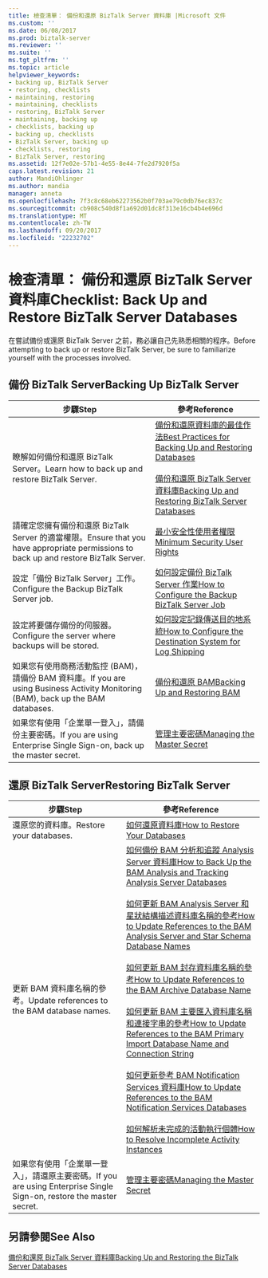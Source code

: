 ```yaml
---
title: 檢查清單： 備份和還原 BizTalk Server 資料庫 |Microsoft 文件
ms.custom: ''
ms.date: 06/08/2017
ms.prod: biztalk-server
ms.reviewer: ''
ms.suite: ''
ms.tgt_pltfrm: ''
ms.topic: article
helpviewer_keywords:
- backing up, BizTalk Server
- restoring, checklists
- maintaining, restoring
- maintaining, checklists
- restoring, BizTalk Server
- maintaining, backing up
- checklists, backing up
- backing up, checklists
- BizTalk Server, backing up
- checklists, restoring
- BizTalk Server, restoring
ms.assetid: 12f7e02e-57b1-4e55-8e44-7fe2d7920f5a
caps.latest.revision: 21
author: MandiOhlinger
ms.author: mandia
manager: anneta
ms.openlocfilehash: 7f3c8c68eb62273562b0f703ae79c0db76ec837c
ms.sourcegitcommit: cb908c540d8f1a692d01dc8f313e16cb4b4e696d
ms.translationtype: MT
ms.contentlocale: zh-TW
ms.lasthandoff: 09/20/2017
ms.locfileid: "22232702"
---
```

# <a name="checklist-back-up-and-restore-biztalk-server-databases"></a><span data-ttu-id="a774b-102">檢查清單： 備份和還原 BizTalk Server 資料庫</span><span class="sxs-lookup"><span data-stu-id="a774b-102">Checklist: Back Up and Restore BizTalk Server Databases</span></span>
<span data-ttu-id="a774b-103">在嘗試備份或還原 BizTalk Server 之前，務必讓自己先熟悉相關的程序。</span><span class="sxs-lookup"><span data-stu-id="a774b-103">Before attempting to back up or restore BizTalk Server, be sure to familiarize yourself with the processes involved.</span></span>  
  
## <a name="backing-up-biztalk-server"></a><span data-ttu-id="a774b-104">備份 BizTalk Server</span><span class="sxs-lookup"><span data-stu-id="a774b-104">Backing Up BizTalk Server</span></span>  
  
|<span data-ttu-id="a774b-105">步驟</span><span class="sxs-lookup"><span data-stu-id="a774b-105">Step</span></span>|<span data-ttu-id="a774b-106">參考</span><span class="sxs-lookup"><span data-stu-id="a774b-106">Reference</span></span>|  
|----------|---------------|  
|<span data-ttu-id="a774b-107">瞭解如何備份和還原 BizTalk Server。</span><span class="sxs-lookup"><span data-stu-id="a774b-107">Learn how to back up and restore BizTalk Server.</span></span>|[<span data-ttu-id="a774b-108">備份和還原資料庫的最佳作法</span><span class="sxs-lookup"><span data-stu-id="a774b-108">Best Practices for Backing Up and Restoring Databases</span></span>](../core/best-practices-for-backing-up-and-restoring-databases.md)<br /><br /> [<span data-ttu-id="a774b-109">備份和還原 BizTalk Server 資料庫</span><span class="sxs-lookup"><span data-stu-id="a774b-109">Backing Up and Restoring BizTalk Server Databases</span></span>](../core/backing-up-and-restoring-biztalk-server-databases.md)|  
|<span data-ttu-id="a774b-110">請確定您擁有備份和還原 BizTalk Server 的適當權限。</span><span class="sxs-lookup"><span data-stu-id="a774b-110">Ensure that you have appropriate permissions to back up and restore BizTalk Server.</span></span>|[<span data-ttu-id="a774b-111">最小安全性使用者權限</span><span class="sxs-lookup"><span data-stu-id="a774b-111">Minimum Security User Rights</span></span>](../core/minimum-security-user-rights.md)|  
|<span data-ttu-id="a774b-112">設定「備份 BizTalk Server」工作。</span><span class="sxs-lookup"><span data-stu-id="a774b-112">Configure the Backup BizTalk Server job.</span></span>|[<span data-ttu-id="a774b-113">如何設定備份 BizTalk Server 作業</span><span class="sxs-lookup"><span data-stu-id="a774b-113">How to Configure the Backup BizTalk Server Job</span></span>](../core/how-to-configure-the-backup-biztalk-server-job.md)|  
|<span data-ttu-id="a774b-114">設定將要儲存備份的伺服器。</span><span class="sxs-lookup"><span data-stu-id="a774b-114">Configure the server where backups will be stored.</span></span>|[<span data-ttu-id="a774b-115">如何設定記錄傳送目的地系統</span><span class="sxs-lookup"><span data-stu-id="a774b-115">How to Configure the Destination System for Log Shipping</span></span>](../core/how-to-configure-the-destination-system-for-log-shipping.md)|  
|<span data-ttu-id="a774b-116">如果您有使用商務活動監控 (BAM)，請備份 BAM 資料庫。</span><span class="sxs-lookup"><span data-stu-id="a774b-116">If you are using Business Activity Monitoring (BAM), back up the BAM databases.</span></span>|[<span data-ttu-id="a774b-117">備份和還原 BAM</span><span class="sxs-lookup"><span data-stu-id="a774b-117">Backing Up and Restoring BAM</span></span>](../core/backing-up-and-restoring-bam.md)|  
|<span data-ttu-id="a774b-118">如果您有使用「企業單一登入」，請備份主要密碼。</span><span class="sxs-lookup"><span data-stu-id="a774b-118">If you are using Enterprise Single Sign-on, back up the master secret.</span></span>|[<span data-ttu-id="a774b-119">管理主要密碼</span><span class="sxs-lookup"><span data-stu-id="a774b-119">Managing the Master Secret</span></span>](../core/managing-the-master-secret.md)|  
  
## <a name="restoring-biztalk-server"></a><span data-ttu-id="a774b-120">還原 BizTalk Server</span><span class="sxs-lookup"><span data-stu-id="a774b-120">Restoring BizTalk Server</span></span>  
  
|<span data-ttu-id="a774b-121">步驟</span><span class="sxs-lookup"><span data-stu-id="a774b-121">Step</span></span>|<span data-ttu-id="a774b-122">參考</span><span class="sxs-lookup"><span data-stu-id="a774b-122">Reference</span></span>|  
|----------|---------------|  
|<span data-ttu-id="a774b-123">還原您的資料庫。</span><span class="sxs-lookup"><span data-stu-id="a774b-123">Restore your databases.</span></span>|[<span data-ttu-id="a774b-124">如何還原資料庫</span><span class="sxs-lookup"><span data-stu-id="a774b-124">How to Restore Your Databases</span></span>](../core/how-to-restore-your-databases.md)|  
|<span data-ttu-id="a774b-125">更新 BAM 資料庫名稱的參考。</span><span class="sxs-lookup"><span data-stu-id="a774b-125">Update references to the BAM database names.</span></span>|[<span data-ttu-id="a774b-126">如何備份 BAM 分析和追蹤 Analysis Server 資料庫</span><span class="sxs-lookup"><span data-stu-id="a774b-126">How to Back Up the BAM Analysis and Tracking Analysis Server Databases</span></span>](../core/how-to-back-up-the-bam-analysis-and-tracking-analysis-server-databases.md)<br /><br /> [<span data-ttu-id="a774b-127">如何更新 BAM Analysis Server 和星狀結構描述資料庫名稱的參考</span><span class="sxs-lookup"><span data-stu-id="a774b-127">How to Update References to the BAM Analysis Server and Star Schema Database Names</span></span>](../core/update-references-to-the-bam-analysis-server-and-star-schema-database-names.md)<br /><br /> [<span data-ttu-id="a774b-128">如何更新 BAM 封存資料庫名稱的參考</span><span class="sxs-lookup"><span data-stu-id="a774b-128">How to Update References to the BAM Archive Database Name</span></span>](../core/how-to-update-references-to-the-bam-archive-database-name.md)<br /><br /> [<span data-ttu-id="a774b-129">如何更新 BAM 主要匯入資料庫名稱和連接字串的參考</span><span class="sxs-lookup"><span data-stu-id="a774b-129">How to Update References to the BAM Primary Import Database Name and Connection String</span></span>](../core/update-references-to-bam-primary-import-database-name-and-connection-string.md)<br /><br /> [<span data-ttu-id="a774b-130">如何更新參考 BAM Notification Services 資料庫</span><span class="sxs-lookup"><span data-stu-id="a774b-130">How to Update References to the BAM Notification Services Databases</span></span>](../core/how-to-update-references-to-the-bam-notification-services-databases.md)<br /><br /> [<span data-ttu-id="a774b-131">如何解析未完成的活動執行個體</span><span class="sxs-lookup"><span data-stu-id="a774b-131">How to Resolve Incomplete Activity Instances</span></span>](../core/how-to-resolve-incomplete-activity-instances.md)|  
|<span data-ttu-id="a774b-132">如果您有使用「企業單一登入」，請還原主要密碼。</span><span class="sxs-lookup"><span data-stu-id="a774b-132">If you are using Enterprise Single Sign-on, restore the master secret.</span></span>|[<span data-ttu-id="a774b-133">管理主要密碼</span><span class="sxs-lookup"><span data-stu-id="a774b-133">Managing the Master Secret</span></span>](../core/managing-the-master-secret.md)|  
  
## <a name="see-also"></a><span data-ttu-id="a774b-134">另請參閱</span><span class="sxs-lookup"><span data-stu-id="a774b-134">See Also</span></span>  
 [<span data-ttu-id="a774b-135">備份和還原 BizTalk Server 資料庫</span><span class="sxs-lookup"><span data-stu-id="a774b-135">Backing Up and Restoring the BizTalk Server Databases</span></span>](../core/backing-up-and-restoring-the-biztalk-server-databases.md)